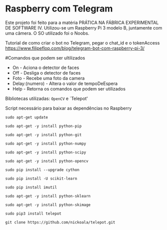 # Raspberry com Telegram
Este projeto foi feito para a matéria PRÁTICA NA FÁBRICA EXPERIMENTAL DE SOFTWARE IV. Utilizou-se um Raspberry Pi 3 modelo B, juntamente com uma câmera. O SO utilizado foi o Noobs.

Tutorial de como criar o bot no Telegram, pegar o chat_id e o tokenAccess
https://www.filipeflop.com/blog/telegram-bot-com-raspberry-pi-3/

#Comandos que podem ser ultilizados
- On                 - Aciona o detector de faces
- Off                - Desliga o detector de faces
- Foto               - Recebe uma foto da camera
- Delay:(numero)     - Altera o valor de tempoDeEspera
- Help               - Retorna os comandos que podem ser utilizados 

Bibliotecas utilizadas: `OpenCV` e `Telepot'

Script necessário para baixar as dependências no Raspberry

`sudo apt-get update`

`sudo apt-get -y install python-pip`

`sudo apt-get -y install python-git `

`sudo apt-get -y install python-numpy `

`sudo apt-get -y install python-scipy `

`sudo apt-get -y install python-opencv `

`sudo pip install --upgrade cython`

`sudo pip install -U scikit-learn` 

`sudo pip install imutil`

`sudo apt-get -y install python-sklearn`

`sudo apt-get -y install python-skimage`  

`sudo pip3 install telepot`

`git clone https://github.com/nickoala/telepot.git`
